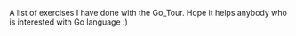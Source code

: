A list of exercises I have done with the Go_Tour. Hope it helps anybody who is interested with Go language :)
